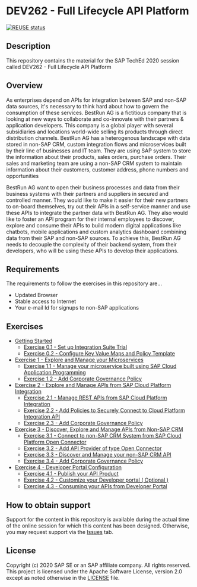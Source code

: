 # DEV262 - Full Lifecycle API Platform

[![REUSE status](https://api.reuse.software/badge/github.com/SAP-samples/teched2020-DEV262)](https://api.reuse.software/info/github.com/SAP-samples/teched2020-DEV262)

## Description

This repository contains the material for the SAP TechEd 2020 session called DEV262 - Full Lifecycle API Platform 

## Overview

As enterprises depend on APIs for integration between SAP and non-SAP data sources, it's necessary to think hard about how to govern the consumption of these services. BestRun AG is a fictitious company that is looking at new ways to collaborate and co-innovate with their partners & application developers. This company is a global player with several subsidiaries and locations world-wide selling its products through direct distribution channels. BestRun AG has a heterogenous landscape with data stored in non-SAP CRM, custom integration flows and microservices built by their line of businesses and IT team. They are using SAP system to store the information about their products, sales orders, purchase orders. Their sales and marketing team are using a non-SAP CRM system to maintain information about their customers, customer address, phone numbers and opportunities

BestRun AG want to open their business processes and data from their business systems with their partners and suppliers in secured and controlled manner. They would like to make it easier for their new partners to on-board themselves, try out their APIs in a self-service manner and use these APIs to integrate the partner data with BestRun AG. They also would like to foster an API program for their internal employees to discover, explore and consume their APIs to build modern digital applications like chatbots, mobile applications and custom analytics dashboard combining data from their SAP and non-SAP sources. To achieve this, BestRun AG needs to decouple the complexity of their backend system, from their developers, who will be using these APIs to develop their applications. 

## Requirements

The requirements to follow the exercises in this repository are...
- Updated Browser
- Stable access to Internet
- Your e-mail Id for signups to non-SAP applications

## Exercises

- [Getting Started](exercises/ex0/)
    - [Exercise 0.1 - Set up Integration Suite Trial](exercises/ex0/ex_0.1.md#exercise-01-sub-exercise-1)
    - [Exercise 0.2 - Configure Key Value Maps and Policy Template](exercises/ex0/0.2_Configure_Key_Value_Maps_and_Policy.pdf)    
- [Exercise 1 - Explore and Manage your Microservices](exercises/ex1/)
    - [Exercise 1.1 - Manage your microservice built using SAP Cloud Application Programming](exercises/ex1/1.1_Manage_your_microservice_built_using_SAP_Cloud_Application_Programming.pdf)
    - [Exercise 1.2 - Add Corporate Governance Policy](exercises/ex1/1.2_Add_Corporate_Governance_Policy.pdf)
- [Exercise 2 - Explore and Manage APIs from SAP Cloud Platform Integration](exercises/ex2/)
    - [Exercise 2.1 - Manage REST APIs from SAP Cloud Platform Integration](exercises/ex2/2.1_%20Manage_REST_APIs_from_SAP_CLoud_Platform_Integration.pdf)
    - [Exercise 2.2 - Add Policies to Securely Connect to Cloud Platform Integration API](exercises/ex2/2.2_Add_Policies_to_Securely_Connect_to_Cloud_Platform_Integration_API.pdf)
    - [Exercise 2.3 - Add Corporate Governance Policy](exercises/ex2/2.3_Add_Corporate_Governance_Policy.pdf)
- [Exercise 3 - Discover, Explore and Manage APIs from Non-SAP CRM ](exercises/ex3/)
    - [Exercise 3.1 - Connect to non-SAP CRM System from SAP Cloud Platform Open Connector](exercises/ex3/3.1_Connect_to_non_SAP_CRM_System_from_SAP_Cloud_Platform_Open_Connector.pdf)
    - [Exercise 3.2 - Add API Provider of type Open Connector](exercises/ex3/3.2_Add_API_Providers_of_type_Open_Connectors.pdf)
    - [Exercise 3.3 - Discover and Manage your non-SAP CRM API](exercises/ex3/3.3_Discover_and_Manage_your_non_SAP_CRM_API.pdf)
    - [Exercise 3.4 - Add Corporate Governance Policy](exercises/ex3/3.4_Add_your_corporate_governance_policy.pdf)
- [Exercise 4 - Developer Portal Configuration](exercises/ex4/)
    - [Exercise 4.1 - Publish your API Product](exercises/ex4/4.1_Publish_your_API_Product.pdf)
    - [Exercise 4.2 - Customize your Developer portal ( Optional )](exercises/ex4/4.2_Customize_your_Developer_portal.pdf) 
    - [Exercise 4.3 - Consuming your APIs from Developer Portal](exercises/ex4/4.3_Consuming_your_APIS_from_Developer_Portal.pdf)
    
 
## How to obtain support

Support for the content in this repository is available during the actual time of the online session for which this content has been designed. Otherwise, you may request support via the [Issues](../../issues) tab.

## License
Copyright (c) 2020 SAP SE or an SAP affiliate company. All rights reserved. This project is licensed under the Apache Software License, version 2.0 except as noted otherwise in the [LICENSE](LICENSES/Apache-2.0.txt) file.
